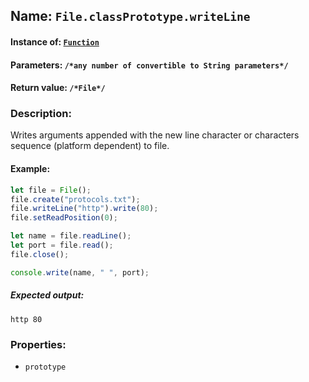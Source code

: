 ## Name: `File.classPrototype.writeLine`

#### Instance of: [`Function`](Function.md)

#### Parameters: `/*any number of convertible to String parameters*/`

#### Return value: `/*File*/`

### Description:

Writes arguments appended with the new line character or 
characters sequence (platform dependent) to file.

#### Example:

```js
let file = File();
file.create("protocols.txt");
file.writeLine("http").write(80);
file.setReadPosition(0);

let name = file.readLine();
let port = file.read();
file.close();

console.write(name, " ", port);
```

##### Expected output:

```
http 80
```

### Properties:

- `prototype`


